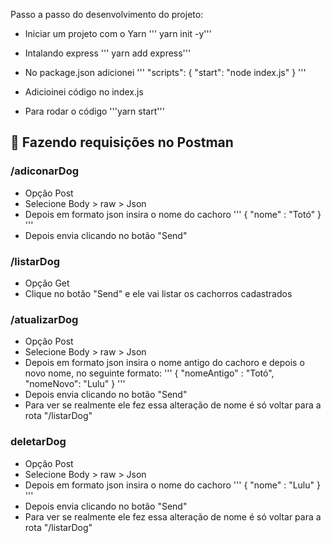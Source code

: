 Passo a passo do desenvolvimento do projeto:

- Iniciar um projeto com o Yarn
    ''' yarn init -y'''

- Intalando express
    ''' yarn add express'''

- No package.json adicionei
    '''
    "scripts": {
    "start": "node index.js"
    }
    '''

- Adicioinei código no index.js

- Para rodar o código
    '''yarn start'''

## 🚀 Fazendo requisições no Postman

### /adiconarDog
- Opção Post
- Selecione Body > raw > Json
- Depois em formato json insira o nome do cachoro
'''
{
    "nome" : "Totó"
}
'''
- Depois envia clicando no botão "Send"

### /listarDog
- Opção Get
- Clique no botão "Send" e ele vai listar os cachorros cadastrados

### /atualizarDog
- Opção Post
- Selecione Body > raw > Json
- Depois em formato json insira o nome antigo do cachoro e depois o novo nome, no seguinte formato:
'''
{
    "nomeAntigo" : "Totó",
    "nomeNovo": "Lulu"
}
'''
- Depois envia clicando no botão "Send"
- Para ver se realmente ele fez essa alteração de nome é só voltar para a rota "/listarDog"

### deletarDog
- Opção Post
- Selecione Body > raw > Json
- Depois em formato json insira o nome do cachoro
'''
{
    "nome" : "Lulu"
}
'''
- Depois envia clicando no botão "Send"
- Para ver se realmente ele fez essa alteração de nome é só voltar para a rota "/listarDog"